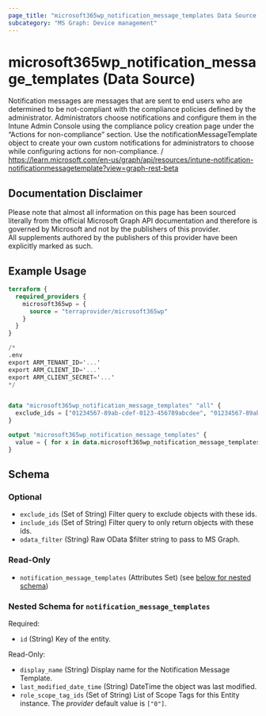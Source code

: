 ```yaml
---
page_title: "microsoft365wp_notification_message_templates Data Source - microsoft365wp"
subcategory: "MS Graph: Device management"
---
```


# microsoft365wp_notification_message_templates (Data Source)

Notification messages are messages that are sent to end users who are determined to be not-compliant with the compliance policies defined by the administrator. Administrators choose notifications and configure them in the Intune Admin Console using the compliance policy creation page under the “Actions for non-compliance” section. Use the notificationMessageTemplate object to create your own custom notifications for administrators to choose while configuring actions for non-compliance. / https://learn.microsoft.com/en-us/graph/api/resources/intune-notification-notificationmessagetemplate?view=graph-rest-beta

## Documentation Disclaimer

Please note that almost all information on this page has been sourced literally from the official Microsoft Graph API 
documentation and therefore is governed by Microsoft and not by the publishers of this provider.  
All supplements authored by the publishers of this provider have been explicitly marked as such.

## Example Usage

```terraform
terraform {
  required_providers {
    microsoft365wp = {
      source = "terraprovider/microsoft365wp"
    }
  }
}

/*
.env
export ARM_TENANT_ID='...'
export ARM_CLIENT_ID='...'
export ARM_CLIENT_SECRET='...'
*/


data "microsoft365wp_notification_message_templates" "all" {
  exclude_ids = ["01234567-89ab-cdef-0123-456789abcdee", "01234567-89ab-cdef-0123-456789abcdef"]
}

output "microsoft365wp_notification_message_templates" {
  value = { for x in data.microsoft365wp_notification_message_templates.all.notification_message_templates : x.id => x }
}
```

<!-- schema generated by tfplugindocs -->
## Schema

### Optional

- `exclude_ids` (Set of String) Filter query to exclude objects with these ids.
- `include_ids` (Set of String) Filter query to only return objects with these ids.
- `odata_filter` (String) Raw OData $filter string to pass to MS Graph.

### Read-Only

- `notification_message_templates` (Attributes Set) (see [below for nested schema](#nestedatt--notification_message_templates))

<a id="nestedatt--notification_message_templates"></a>
### Nested Schema for `notification_message_templates`

Required:

- `id` (String) Key of the entity.

Read-Only:

- `display_name` (String) Display name for the Notification Message Template.
- `last_modified_date_time` (String) DateTime the object was last modified.
- `role_scope_tag_ids` (Set of String) List of Scope Tags for this Entity instance. The _provider_ default value is `["0"]`.
